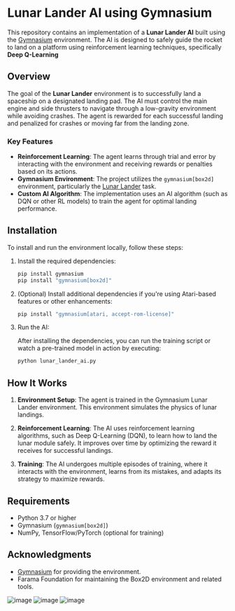 # Lunar Lander AI using Gymnasium

This repository contains an implementation of a **Lunar Lander AI** built using the [Gymnasium](https://gymnasium.farama.org/) environment. The AI is designed to safely guide the rocket to land on a platform using reinforcement learning techniques, specifically **Deep Q-Learning**

## Overview

The goal of the **Lunar Lander** environment is to successfully land a spaceship on a designated landing pad. The AI must control the main engine and side thrusters to navigate through a low-gravity environment while avoiding crashes. The agent is rewarded for each successful landing and penalized for crashes or moving far from the landing zone.

### Key Features
- **Reinforcement Learning**: The agent learns through trial and error by interacting with the environment and receiving rewards or penalties based on its actions.
- **Gymnasium Environment**: The project utilizes the `gymnasium[box2d]` environment, particularly the [Lunar Lander](https://gymnasium.farama.org/environments/box2d/lunar_lander/) task.
- **Custom AI Algorithm**: The implementation uses an AI algorithm (such as DQN or other RL models) to train the agent for optimal landing performance.
  
## Installation

To install and run the environment locally, follow these steps:

1. Install the required dependencies:

    ```bash
    pip install gymnasium
    pip install "gymnasium[box2d]"
    ```

2. (Optional) Install additional dependencies if you're using Atari-based features or other enhancements:

    ```bash
    pip install "gymnasium[atari, accept-rom-license]"
    ```

3. Run the AI:

    After installing the dependencies, you can run the training script or watch a pre-trained model in action by executing:

    ```bash
    python lunar_lander_ai.py
    ```

## How It Works

1. **Environment Setup**: The agent is trained in the Gymnasium Lunar Lander environment. This environment simulates the physics of lunar landings.
   
2. **Reinforcement Learning**: The AI uses reinforcement learning algorithms, such as Deep Q-Learning (DQN), to learn how to land the lunar module safely. It improves over time by optimizing the reward it receives for successful landings.

3. **Training**: The AI undergoes multiple episodes of training, where it interacts with the environment, learns from its mistakes, and adapts its strategy to maximize rewards.

## Requirements

- Python 3.7 or higher
- Gymnasium (`gymnasium[box2d]`)
- NumPy, TensorFlow/PyTorch (optional for training)

## Acknowledgments

- [Gymnasium](https://gymnasium.farama.org/) for providing the environment.
- Farama Foundation for maintaining the Box2D environment and related tools.



![image](https://github.com/user-attachments/assets/063432e8-c17d-401a-a581-053a948f2249)
![image](https://github.com/user-attachments/assets/deea1c48-f76c-4559-b830-fbef347f4b48)
![image](https://github.com/user-attachments/assets/c224131b-ea27-4b66-9037-90f373044188)
